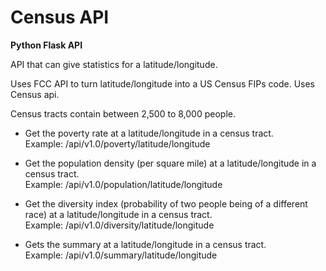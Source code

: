 # Census API

**Python Flask API**

API that can give statistics for a latitude/longitude.


Uses FCC API to turn latitude/longitude into a US Census FIPs code. Uses Census api.

Census tracts contain between 2,500 to 8,000 people.

* Get the poverty rate at a latitude/longitude in a census tract.  
Example:
/api/v1.0/poverty/latitude/longitude

* Get the population density (per square mile) at a latitude/longitude in a census tract.  
Example:
/api/v1.0/population/latitude/longitude

* Get the diversity index (probability of two people being of a different race) at a latitude/longitude in a census tract.  
Example:
/api/v1.0/diversity/latitude/longitude

* Gets the summary at a latitude/longitude in a census tract.  
Example:
/api/v1.0/summary/latitude/longitude